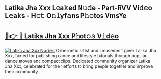 ## Latika Jha Xxx L𝚎a𝚔ed N𝚞𝚍e - Part-RVV Vi𝚍𝚎o L𝚎a𝚔s - H𝚘𝚝 O𝚗𝚕yf𝚊ns P𝚑𝚘tos VmsYe

# <h2><a href="http://kfak14c.oniu.top/?m=Latika+Jha+Xxx">🔗👉 🔴 Latika Jha Xxx P𝚑ot𝚘𝚜 V𝚒d𝚎o</a></h2>

[![Latika Jha Xxx Nu𝚍e𝚜](https://i.imgur.com/0qMVB7G.gif)](http://kfak14c.oniu.top/?m=Latika+Jha+Xxx)
Cybernetic artist and amusement giver Latika Jha Xxx, famed for publishing dance and lifestyle tutorials through popular dance moves and compact clips. Dedicated community organizer Latika Jha Xxx, celebrated for their efforts to bring people together and improve their community.  
